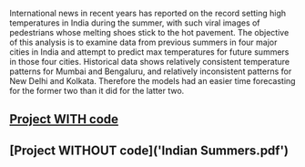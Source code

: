 International news in recent years has reported on the record setting high temperatures in India during the summer, with such viral images of pedestrians whose melting shoes stick to the hot pavement. The objective of this analysis is to examine data from previous summers in four major cities in India and attempt to predict max temperatures for future summers in those four cities. Historical data shows relatively consistent temperature patterns for Mumbai and Bengaluru, and relatively inconsistent patterns for New Delhi and Kolkata. Therefore the models had an easier time forecasting for the former two than it did for the latter two. 

## [Project WITH code](Indian_Summer.ipynb)
## [Project WITHOUT code]('Indian Summers.pdf')
